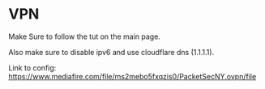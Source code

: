 # VPN

Make Sure to follow the tut on the main page. 

Also make sure to disable ipv6 and use cloudflare dns (1.1.1.1).

Link to config: https://www.mediafire.com/file/ms2mebo5fxqzis0/PacketSecNY.ovpn/file
